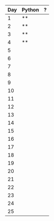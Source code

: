 | Day | Python | ?    |
| --- | ------ | ---- |
|   1 |     ** |      |
|   2 |     ** |      |
|   3 |     ** |      |
|   4 |     ** |      |
|   5 |        |      |
|   6 |        |      |
|   7 |        |      |
|   8 |        |      |
|   9 |        |      |
|  10 |        |      |
|  11 |        |      |
|  12 |        |      |
|  13 |        |      |
|  14 |        |      |
|  15 |        |      |
|  16 |        |      |
|  17 |        |      |
|  18 |        |      |
|  19 |        |      |
|  20 |        |      |
|  21 |        |      |
|  22 |        |      |
|  23 |        |      |
|  24 |        |      |
|  25 |        |      |
